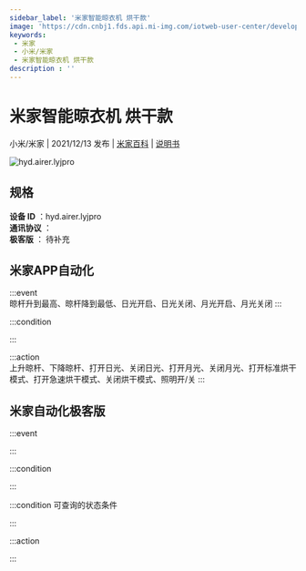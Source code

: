 ```yaml
---
sidebar_label: '米家智能晾衣机 烘干款'
image: 'https://cdn.cnbj1.fds.api.mi-img.com/iotweb-user-center/developer_1679070336867FrFAdHtn.png?GalaxyAccessKeyId=AKVGLQWBOVIRQ3XLEW&Expires=9223372036854775807&Signature=e89WMCW5Grbd1lYBmRIJMzCwSjY='
keywords: 
 - 米家
 - 小米/米家
 - 米家智能晾衣机 烘干款
description : ''
---
```

# 米家智能晾衣机 烘干款

小米/米家 | 2021/12/13 发布 | [米家百科](https://home.mi.com/webapp/content/baike/product/index.html?model=hyd.airer.lyjpro) | [说明书](https://home.mi.com/views/introduction.html?model=hyd.airer.lyjpro&region=cn)

![hyd.airer.lyjpro](https://cdn.cnbj1.fds.api.mi-img.com/iotweb-user-center/developer_1679070336867FrFAdHtn.png?GalaxyAccessKeyId=AKVGLQWBOVIRQ3XLEW&Expires=9223372036854775807&Signature=e89WMCW5Grbd1lYBmRIJMzCwSjY=)

## 规格  
> 
**设备 ID** ：hyd.airer.lyjpro  
**通讯协议** ：  
**极客版**  ： 待补充 


## 米家APP自动化  

:::event  
晾杆升到最高、晾杆降到最低、日光开启、日光关闭、月光开启、月光关闭
:::

:::condition  

:::

:::action   
上升晾杆、下降晾杆、打开日光、关闭日光、打开月光、关闭月光、打开标准烘干模式、打开急速烘干模式、关闭烘干模式、照明开/关
:::

## 米家自动化极客版  

:::event  

:::

:::condition  

:::

:::condition 可查询的状态条件  

:::

:::action  

:::

        
